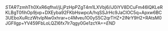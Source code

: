 $START$zmhTh0XxR6qfhxI/jLjPzHpPZgT4m1LXVbj6/iJ0iYV8DCuFm46lQKLeRKLBgT0fihOp9jvp+DXEyba92FKbHswpcA/hqSSJrHc9JaClOC5q+Apxw6BC3UEboXuRczWtvlpNw0xhrar+c4Mveu1O0yS5C2qrTHZ+2INrY9H2+RAtsM0JGFIlgp+YV459FbLoLQZl6fx7lr7qgy0Ge1zcYA==$END$